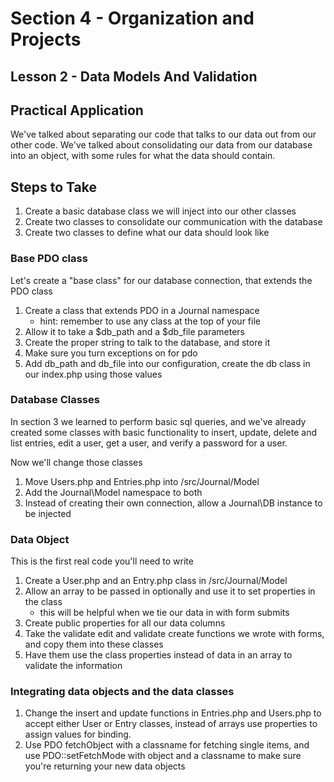 # Section 4 - Organization and Projects

## Lesson 2 - Data Models And Validation

## Practical Application

We've talked about separating our code that talks to our data out from our other code.  We've talked about consolidating our
data from our database into an object, with some rules for what the data should contain.

## Steps to Take

1. Create a basic database class we will inject into our other classes
2. Create two classes to consolidate our communication with the database
3. Create two classes to define what our data should look like

### Base PDO class

Let's create a "base class" for our database connection, that extends the PDO class

1. Create a class that extends PDO in a Journal namespace
    - hint: remember to use any class at the top of your file
2. Allow it to take a $db_path and a $db_file parameters
3. Create the proper string to talk to the database, and store it
4. Make sure you turn exceptions on for pdo
5. Add db_path and db_file into our configuration, create the db class in our index.php using those values

### Database Classes

In section 3 we learned to perform basic sql queries, and we've already created some classes with basic
functionality to insert, update, delete and list entries, edit a user, get a user, and verify a password for a user.

Now we'll change those classes
1. Move Users.php and Entries.php into /src/Journal/Model
2. Add the Journal\Model namespace to both
3. Instead of creating their own connection, allow a Journal\DB instance to be injected

### Data Object

This is the first real code you'll need to write

1. Create a User.php and an Entry.php class in /src/Journal/Model
2. Allow an array to be passed in optionally and use it to set properties in the class
    - this will be helpful when we tie our data in with form submits
3. Create public properties for all our data columns
4. Take the validate edit and validate create functions we wrote with forms, and copy them into these classes
5. Have them use the class properties instead of data in an array to validate the information

### Integrating data objects and the data classes
1. Change the insert and update functions in Entries.php and Users.php to accept either User or Entry classes, instead of arrays use properties to assign values for binding.
2. Use PDO fetchObject with a classname for fetching single items, and use PDO::setFetchMode with object and a classname to make sure you're returning your new data objects